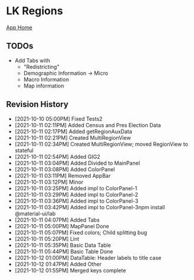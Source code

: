 # LK Regions

[App Home](https://nuuuwan.github.io/lk_regions)

## TODOs

* Add Tabs with
  * "Redistricting"
  * Demographic Information -> Micro
  * Macro Information
  * Map information

## Revision History
  *  [2021-10-10 05:00PM] Fixed Tests2
  *  [2021-10-11 02:11PM] Added Census and Pres Election Data
  *  [2021-10-11 02:17PM] Added getRegionAuxData
  *  [2021-10-11 02:21PM] Created MultiRegionView
  *  [2021-10-11 02:34PM] Created MultiRegionView; moved RegionView to stateful
  *  [2021-10-11 02:54PM] Added GIG2
  *  [2021-10-11 03:04PM] Added Divided to MainPanel
  *  [2021-10-11 03:08PM] Added ColorPanel
  *  [2021-10-11 03:11PM] Removed AppBar
  *  [2021-10-11 03:12PM] Minor
  *  [2021-10-11 03:25PM] Added impl to ColorPanel-1
  *  [2021-10-11 03:29PM] Added impl to ColorPanel-2
  *  [2021-10-11 03:36PM] Added impl to ColorPanel-3
  *  [2021-10-11 03:42PM] Added impl to ColorPanel-3npm install @material-ui/lab
  *  [2021-10-11 04:07PM] Added Tabs
  *  [2021-10-11 05:00PM] MapPanel Done
  *  [2021-10-11 05:07PM] Fixed colors; Child splitting bug
  *  [2021-10-11 05:20PM] Lint
  *  [2021-10-11 05:35PM] Basic Data Table
  *  [2021-10-11 05:44PM] Basic Table Done
  *  [2021-10-12 01:00PM] DataTable: Header labels to title case
  *  [2021-10-12 01:47PM] Added Other
  *  [2021-10-12 01:55PM] Merged keys complete
